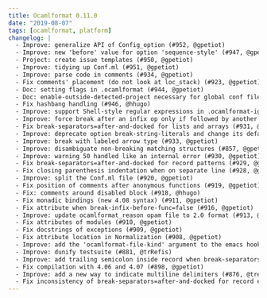 ```yaml
---
title: Ocamlformat 0.11.0
date: "2019-08-07"
tags: [ocamlformat, platform]
changelog: |
  - Improve: generalize API of Config_option (#952, @gpetiot)
  - Improve: new 'before' value for option 'sequence-style' (#947, @gpetiot)
  - Project: create issue templates (#950, @gpetiot)
  - Improve: tidying up Conf.ml (#951, @gpetiot)
  - Improve: parse code in comments (#934, @gpetiot)
  - Fix comments' placement (do not look at loc_stack) (#923, @gpetiot)
  - Doc: setting flags in .ocamlformat (#944, @gpetiot)
  - Doc: enable-outside-detected-project necessary for global conf file (#948, @gpetiot)
  - Fix hashbang handling (#946, @hhugo)
  - Improve: support Shell-style regular expressions in .ocamlformat-ignore and .ocamlformat-enable files (#937, @gpetiot)
  - Improve: force break after an infix op only if followed by another one (#935, @gpetiot)
  - Fix break-separators=after-and-docked for lists and arrays (#931, @gpetiot)
  - Improve: deprecate option break-string-literals and change its default value (#932, @gpetiot)
  - Improve: break with labeled arrow type (#933, @gpetiot)
  - Improve: disambiguate non-breaking matching structures (#857, @gpetiot)
  - Improve: warning 50 handled like an internal error (#930, @gpetiot)
  - Fix break-separators=after-and-docked for record patterns (#929, @gpetiot)
  - Fix closing parenthesis indentation when on separate line (#928, @gpetiot)
  - Improve: split the Conf.ml file (#920, @gpetiot)
  - Fix position of comments after anonymous functions (#919, @gpetiot)
  - Fix: comments around disabled block (#918, @hhugo)
  - Fix monadic bindings (new 4.08 syntax) (#911, @gpetiot)
  - Fix attribute when break-infix-before-func=false (#916, @gpetiot)
  - Improve: update ocamlformat_reason opam file to 2.0 format (#913, @avsm)
  - Fix attributes of modules (#910, @gpetiot)
  - Fix docstrings of exceptions (#909, @gpetiot)
  - Fix attribute location in Normalization (#908, @gpetiot)
  - Improve: add the 'ocamlformat-file-kind' argument to the emacs hook (#905, @gpetiot)
  - Improve: dunify testsuite (#881, @trRefis)
  - Improve: add trailing semicolon inside record when break-separators=after-and-docked (#899, @gpetiot)
  - Fix compilation with 4.06 and 4.07 (#898, @gpetiot)
  - Improve: add a new way to indicate multiline delimiters (#876, @trefis)
  - Fix inconsistency of break-separators=after-and-docked for record expressions (#856, @gpetiot)
---
```


